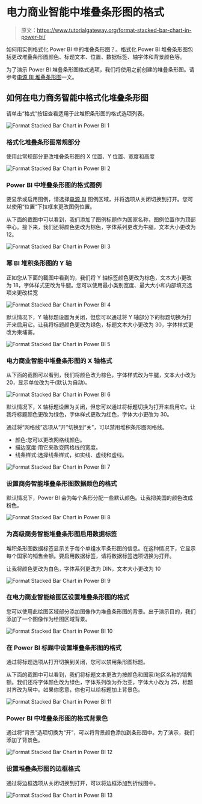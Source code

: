 # 电力商业智能中堆叠条形图的格式

> 原文：<https://www.tutorialgateway.org/format-stacked-bar-chart-in-power-bi/>

如何用实例格式化 Power BI 中的堆叠条形图？。格式化 Power BI 堆叠条形图包括更改堆叠条形图颜色、标题文本、位置、数据标签、轴字体和背景颜色等。

为了演示 Power BI 堆叠条形图格式选项，我们将使用之前创建的堆叠条形图。请参考[电源 BI 堆叠条形图](https://www.tutorialgateway.org/power-bi-stacked-bar-chart/)一文。

## 如何在电力商务智能中格式化堆叠条形图

请单击“格式”按钮查看适用于此堆积条形图的格式选项列表。

![Format Stacked Bar Chart in Power BI 1](img/be913840431a8b83a244dba0d5a7cb4d.png)

### 格式化堆叠条形图常规部分

使用此常规部分更改堆叠条形图的 X 位置、Y 位置、宽度和高度

![Format Stacked Bar Chart in Power BI 2](img/b12021088d9ea6e79b1f7bf7552fbdd5.png)

### Power BI 中堆叠条形图的格式图例

要显示或启用图例，请选择[电源 BI](https://www.tutorialgateway.org/power-bi-tutorial/) 图例区域，并将选项从关闭切换到打开。您可以使用“位置”下拉框来更改图例位置。

从下面的截图中可以看到，我们添加了图例标题作为国家名称，图例位置作为顶部中心。接下来，我们还将颜色更改为棕色，字体系列更改为牛腿，文本大小更改为 12。

![Format Stacked Bar Chart in Power BI 3](img/aab6d3277be97304b34b0562435cee4b.png)

### 幂 BI 堆积条形图的 Y 轴

正如您从下面的截图中看到的，我们将 Y 轴标签颜色更改为棕色，文本大小更改为 18，字体样式更改为牛腿。您可以使用最小类别宽度、最大大小和内部填充选项来更改栏宽

![Format Stacked Bar Chart in Power BI 4](img/2e06e9ae2f5054f435733630dcfb2c31.png)

默认情况下，Y 轴标题设置为关闭，但您可以通过将 Y 轴部分下的标题切换为打开来启用它。让我将标题颜色更改为绿色，标题文本大小更改为 30，字体样式更改为柬埔寨。

![Format Stacked Bar Chart in Power BI 5](img/49a8d8a8a683aff3422007500ce733fc.png)

### 电力商业智能中堆叠条形图的 X 轴格式

从下面的截图可以看到，我们将颜色改为棕色，字体样式改为牛腿，文本大小改为 20，显示单位改为千(默认为自动)。

![Format Stacked Bar Chart in Power BI 6](img/2a487dd23222052e5f3f69b545a3dd06.png)

默认情况下，X 轴标题设置为关闭，但您可以通过将标题切换为打开来启用它。让我将标题颜色更改为绿色，字体样式更改为红色，字体大小更改为 30。

通过将“网格线”选项从“开”切换到“关”，可以禁用堆积条形图网格线。

*   颜色:您可以更改网格线颜色。
*   描边宽度:用它来改变网格线的宽度。
*   线条样式:选择线条样式，如实线、虚线和虚线。

![Format Stacked Bar Chart in Power BI 7](img/2e9fdf7b53d0a173cf477dfdeedc0bf8.png)

### 设置商务智能堆叠条形图数据颜色的格式

默认情况下，Power BI 会为每个条形分配一些默认颜色。让我把美国的颜色改成粉色。

![Format Stacked Bar Chart in Power BI 8](img/627da264083b215966281e35d1daf1ad.png)

### 为高级商务智能堆叠条形图启用数据标签

堆积条形图数据标签显示关于每个单组水平条形图的信息。在这种情况下，它显示每个国家的销售金额。要启用数据标签，请将数据标签选项切换为打开。

让我将颜色更改为白色，字体系列更改为 DIN，文本大小更改为 10

![Format Stacked Bar Chart in Power BI 9](img/ce03ea05cd3bf4fbbe6c36091f7091ac.png)

### 在电力商业智能绘图区设置堆叠条形图的格式

您可以使用此绘图区域部分添加图像作为堆叠条形图的背景。出于演示目的，我们添加了一个图像作为绘图区域背景。

![Format Stacked Bar Chart in Power BI 10](img/bb3b8b5656ce650193a010b8757ca801.png)

### 在 Power BI 标题中设置堆叠条形图的格式

通过将标题选项从打开切换到关闭，您可以禁用条形图标题。

从下面的截图中可以看到，我们将标题文本更改为按颜色和国家/地区名称的销售额。我们还将字体颜色改为绿色，字体系列改为乔治亚，字体大小改为 25，标题对齐改为居中。如果你愿意，你也可以给标题加上背景色。

![Format Stacked Bar Chart in Power BI 11](img/5b177986d936d1c59799140c6a64b9d1.png)

### Power BI 中堆叠条形图的格式背景色

通过将“背景”选项切换为“开”，可以将背景颜色添加到条形图中。为了演示，我们添加了背景色。

![Format Stacked Bar Chart in Power BI 12](img/9409e524cccbed28c8d09ddb90e049a6.png)

### 设置堆叠条形图的边框格式

通过将边框选项从关闭切换到打开，可以将边框添加到折线图中。

![Format Stacked Bar Chart in Power BI 13](img/cc49bb73cff7be5774f8e662f6aa1278.png)